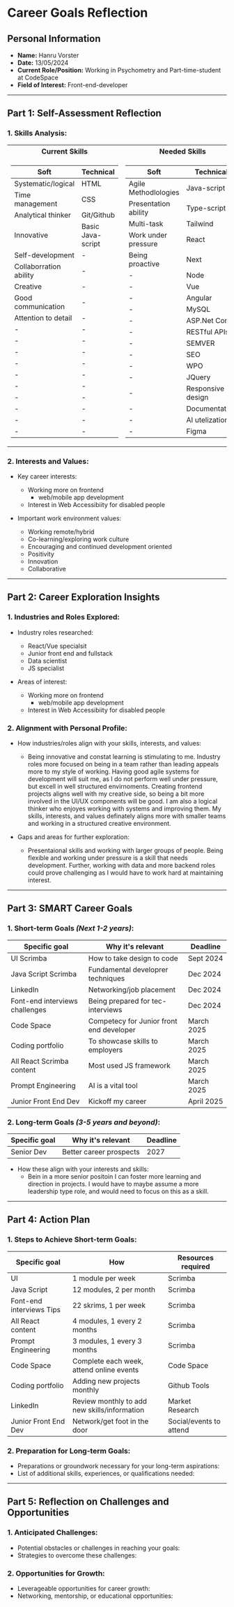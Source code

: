 
# Career Goals Reflection

## Personal Information

- **Name:** Hanru Vorster
- **Date:** 13/05/2024
- **Current Role/Position:** Working in Psychometry and Part-time-student at CodeSpace
- **Field of Interest:** Front-end-developer
---
## Part 1: Self-Assessment Reflection

### 1. **Skills Analysis**:


<table>
<tr><th>Current Skills</th><th>Needed Skills</th></tr>
<tr><td>

|Soft| Technical |
|---|---|
| Systematic/logical     | HTML | 
| Time management        | CSS | 
| Analytical thinker     | Git/Github | 
| Innovative             | Basic Java-script | 
| Self-development       | - | 
| Collaborration ability | - | 
| Creative               | - | 
| Good communication     | - | 
| Attention to detail    | - | 
| - | - | 
| - | - |
| - | - |
| - | - |
| - | - |
| - | - |
| - | - |
| - | - |
| - | - |
| - | - |

</td><td>

|Soft|Technical|
|---|---|
| Agile Methodlologies  | Java-script | 
| Presentation ability  | Type-script | 
| Multi-task | Tailwind | 
| Work under pressure   | React | 
| Being proactive       | Next | 
| - | Node | 
| - | Vue | 
| - | Angular |
| - | MySQL |
| - | ASP.Net Core |
| - | RESTful APIs |
| - | SEMVER |
| - | SEO  |
| - | WPO |
| - | JQuery |
| - | Responsive design |
| - | Documentation |
| - | AI utelization |
| - | Figma |

</td></tr> </table>

    
### 2. **Interests and Values**:
    
- Key career interests:
    - Working more on frontend
        - web/mobile app development
    - Interest in Web Accessibiity for disabled people
    
- Important work environment values:
    - Working remote/hybrid
    - Co-learning/exploring work culture
    - Encouraging and continued development oriented
    - Positivity
    - Innovation
    - Collaborative
    
---
## Part 2: Career Exploration Insights

### 1. **Industries and Roles Explored**:
    
- Industry roles researched:
    - React/Vue specialsit
    - Junior front end and fullstack
    - Data scientist
    - JS specialist

- Areas of interest:
    - Working more on frontend
        - web/mobile app development
    - Interest in Web Accessibiity for disabled people

### 2. **Alignment with Personal Profile**:
    
- How industries/roles align with your skills, interests, and values:
    - Being innovative and constat learning is stimulating to me. Industry roles more focused on being in a team rather than leading appeals more to my style of working. Having good agile systems for development will suit me, as I do not perform well under pressure, but excell in well structured envirnoments. Creating frontend projects aligns well with my creative side, so being a bit more involved in the UI/UX components will be good. I am also a logical thinker who enjoyes working with systems and improving them. My skills, interests, and values definately aligns more with smaller teams and working in a structured creative environment. 

- Gaps and areas for further exploration:
    - Presentaional skills and working with larger groups of people. Being flexible and working under pressure is a skill that needs development. Further, working with data and more backend roles could prove challenging as I would have to work hard at maintaining interest. 
---
## Part 3: SMART Career Goals

### 1. **Short-term Goals** *(Next 1-2 years)*:
    
|Specific goal| Why it's relevant | Deadline |
|---|---|---|
| UI Scrimba | How to take design to code | Sept 2024 |
| Java Script Scrimba | Fundamental developrer techniques | Dec 2024 |
| LinkedIn | Networking/job placement | Dec 2024 |
| Font-end interviews challenges| Being prepared for tec-interviews | Dec 2024 |
| Code Space | Competecy for Junior front end developer | March 2025 |
| Coding portfolio | To showcase skills to employers | March 2025 |
| All React Scrimba content | Most used JS framework | March 2025 |
| Prompt Engineering | AI is a vital tool | March 2025 |
| Junior Front End Dev | Kickoff my career | April 2025 |


### 2. **Long-term Goals** *(3-5 years and beyond)*:
    
|Specific goal| Why it's relevant | Deadline |
|---|---|---|
| Senior Dev | Better career prospects | 2027 |

- How these align with your interests and skills:
    - Bein in  a more senior positoin I can foster more learning and direction in projects. I would have to maybe assume a more leadership type role, and would need to focus on this as a skill. 
---
## Part 4: Action Plan

### 1. **Steps to Achieve Short-term Goals**:
    
|Specific goal| How | Resources required |
|---|---|---|
| UI  | 1 module per week | Scrimba |
| Java Script | 12 modules, 2 per month | Scrimba |
| Font-end interviews Tips | 22 skrims, 1 per week | Scrimba |
| All React content | 4 modules, 1 every 2 months| Scrimba |
| Prompt Engineering | 3 modules, 1 every 3 months | Scrimba |
| Code Space | Complete each week, attend online events | Code Space |
| Coding portfolio | Adding new projects monthly | Github Tools |
| LinkedIn | Review monthly to add new skills/information | Market Research |
| Junior Front End Dev | Network/get foot in the door | Social/events to attend |

### 2. **Preparation for Long-term Goals**:
    
- Preparations or groundwork necessary for your long-term aspirations:
- List of additional skills, experiences, or qualifications needed:
---
## Part 5: Reflection on Challenges and Opportunities

### 1. **Anticipated Challenges**:
    
- Potential obstacles or challenges in reaching your goals:
- Strategies to overcome these challenges:

### 2. **Opportunities for Growth**:
    
- Leverageable opportunities for career growth:
- Networking, mentorship, or educational opportunities: